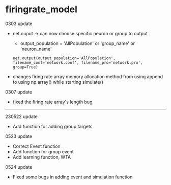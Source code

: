 # firingrate_model

0303 update

* net.ouput -> can now choose specific neuron or group to output
    
    * output_population = 'AllPopulation' or 'group_name' or 'neuron_name'
    ```
    net.output(output_population='AllPopulation', filename_conf='network.conf', filename_pro='network.pro', group=True)
    ```
* changes firing rate array memory allocation method from using append to using np.array() while starting simulate() 

0307 update

* fixed the firing rate array's length bug

***


230522 update

* Add function for adding group targets

0523 update

* Correct Event function
* Add function for group event
* Add learning function, WTA

0524 update

* Fixed some bugs in adding event and simulation function
